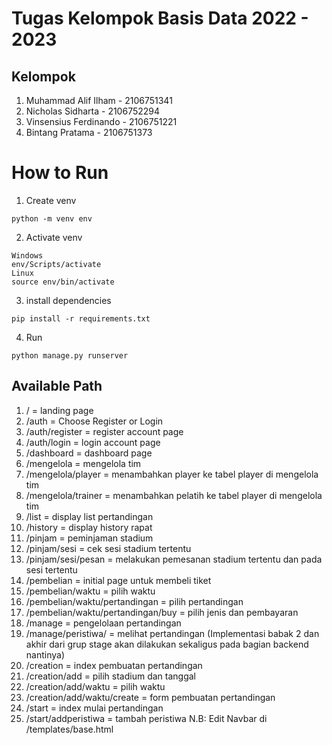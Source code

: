 # Tugas Kelompok Basis Data 2022 - 2023

## Kelompok
1. Muhammad Alif Ilham - 2106751341
2. Nicholas Sidharta - 2106752294
3. Vinsensius Ferdinando - 2106751221
4. Bintang Pratama - 2106751373

# How to Run
1. Create venv
```
python -m venv env
```

2. Activate venv
```
Windows
env/Scripts/activate
Linux
source env/bin/activate
```

3. install dependencies
```
pip install -r requirements.txt
```

4. Run
```
python manage.py runserver
```

## Available Path
1. / = landing page
2. /auth = Choose Register or Login
3. /auth/register = register account page
4. /auth/login = login account page
5. /dashboard = dashboard page
6. /mengelola = mengelola tim
7. /mengelola/player = menambahkan player ke tabel player di mengelola tim
8. /mengelola/trainer = menambahkan pelatih ke tabel player di mengelola tim
9. /list = display list pertandingan
10. /history = display history rapat
11. /pinjam = peminjaman stadium
12. /pinjam/sesi = cek sesi stadium tertentu
13. /pinjam/sesi/pesan = melakukan pemesanan stadium tertentu dan pada sesi tertentu
14. /pembelian = initial page untuk membeli tiket
15. /pembelian/waktu = pilih waktu
16. /pembelian/waktu/pertandingan = pilih pertandingan
17. /pembelian/waktu/pertandingan/buy = pilih jenis dan pembayaran
18. /manage = pengelolaan pertandingan
19. /manage/peristiwa/ = melihat pertandingan (Implementasi babak 2 dan akhir dari grup stage akan dilakukan sekaligus pada bagian backend nantinya)
20. /creation = index pembuatan pertandingan
21. /creation/add = pilih stadium dan tanggal
22. /creation/add/waktu = pilih waktu
23. /creation/add/waktu/create = form pembuatan pertandingan
24. /start = index mulai pertandingan
25. /start/addperistiwa = tambah peristiwa
N.B: Edit Navbar di /templates/base.html

